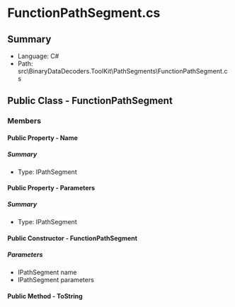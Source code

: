 ﻿# FunctionPathSegment.cs

## Summary

* Language: C#
* Path: src\BinaryDataDecoders.ToolKit\PathSegments\FunctionPathSegment.cs

## Public Class - FunctionPathSegment

### Members

#### Public Property - Name

##### Summary

 * Type: IPathSegment 

#### Public Property - Parameters

##### Summary

 * Type: IPathSegment 

#### Public Constructor - FunctionPathSegment

#####  Parameters

 - IPathSegment name 
 - IPathSegment parameters 

#### Public Method - ToString


